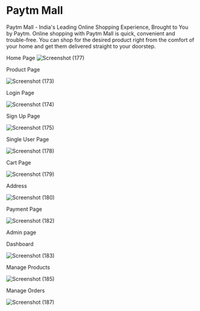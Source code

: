 # Paytm Mall
Paytm Mall - India's Leading Online Shopping Experience, Brought to You by Paytm. Online shopping with Paytm Mall is quick, convenient and trouble-free. You can shop for the desired product right from the comfort of your home and get them delivered straight to your doorstep.

Home Page
![Screenshot (177)](https://user-images.githubusercontent.com/112754760/229575461-84775f95-e39e-4f1c-89e1-e9cbfab22a77.png)

Product Page

![Screenshot (173)](https://user-images.githubusercontent.com/112754760/229573670-018bf721-777b-4c5c-8843-2c0ab26c4016.png)

Login Page

![Screenshot (174)](https://user-images.githubusercontent.com/112754760/229574914-7fc1879f-4cec-47fe-badd-916ce8179ba0.png)

Sign Up Page

![Screenshot (175)](https://user-images.githubusercontent.com/112754760/229575093-5182e55b-c9f5-4290-9f03-0acc16fd36f8.png)

Single User Page

![Screenshot (178)](https://user-images.githubusercontent.com/112754760/229576053-262c1f9e-945e-43f4-a947-cb969d420ca4.png)

Cart Page

![Screenshot (179)](https://user-images.githubusercontent.com/112754760/229576819-53544e49-810d-4661-8447-8ba10131d2ba.png)

Address 

![Screenshot (180)](https://user-images.githubusercontent.com/112754760/229576818-c57bf891-67a1-4ea1-b74c-e77c85684c33.png)

Payment Page

![Screenshot (182)](https://user-images.githubusercontent.com/112754760/229580624-00f1ece0-6940-4f0c-be38-4f2971b39231.png)

Admin page

Dashboard


![Screenshot (183)](https://user-images.githubusercontent.com/112754760/229822996-e1170f49-84d1-4668-9a87-fe66ad3cbe30.png)

Manage Products



![Screenshot (185)](https://user-images.githubusercontent.com/112754760/229823184-cb89c49e-0775-4167-8cb2-acfc81d1612c.png)

Manage Orders

![Screenshot (187)](https://user-images.githubusercontent.com/112754760/229823756-3d19d42e-e1b6-46c6-977a-b50f1050b7a3.png)

